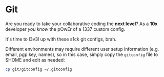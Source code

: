 # Git
Are you ready to take your collaborative coding the **next level**? As a **10x** developer _you know_ the pOwEr of a 1337 custom config. 

It's time to l3v3l up with these s1ck git configs, brah.

Different environments may require different user setup information (e.g. email, pgp key, names), so in this case, simply copy the `gitconfig` file to $HOME and edit as needed:

```bash
cp git/gitconfig ~/.gitconfig
```


